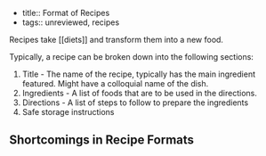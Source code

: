 - title:: Format of Recipes
- tags:: unreviewed, recipes

Recipes take [[diets]] and transform them into a new food.

Typically, a recipe can be broken down into the following sections:
1. Title - The name of the recipe, typically has the main ingredient featured. Might have a colloquial name of the dish.
2. Ingredients - A list of foods that are to be used in the directions.
3. Directions - A list of steps to follow to prepare the ingredients 
4. Safe storage instructions

## Shortcomings in Recipe Formats

